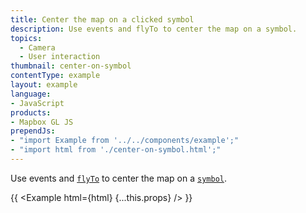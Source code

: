 ```yaml
---
title: Center the map on a clicked symbol
description: Use events and flyTo to center the map on a symbol.
topics:
  - Camera
  - User interaction
thumbnail: center-on-symbol
contentType: example
layout: example
language:
- JavaScript
products:
- Mapbox GL JS
prependJs:
- "import Example from '../../components/example';"
- "import html from './center-on-symbol.html';"
---
```


Use events and [`flyTo`](/mapbox-gl-js/api/map/#map#flyto) to center the map on a [`symbol`](/mapbox-gl-js/style-spec/layers/#symbol).

{{ <Example html={html} {...this.props} /> }}
